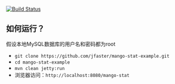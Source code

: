 [![Build Status](https://travis-ci.org/jfaster/mango-stat-example.svg?branch=master)](https://travis-ci.org/jfaster/mango-stat-example)

如何运行？
--------

假设本地MySQL数据库的用户名和密码都为root

 * ``git clone https://github.com/jfaster/mango-stat-example.git``
 * ``cd mango-stat-example``
 * ``mvn clean jetty:run``
 * 浏览器访问：``http://localhost:8080/mango-stat``
